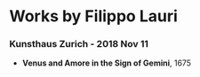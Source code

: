 # Works by Filippo Lauri

### Kunsthaus Zurich - 2018 Nov 11
- **Venus and Amore in the Sign of Gemini**, 1675